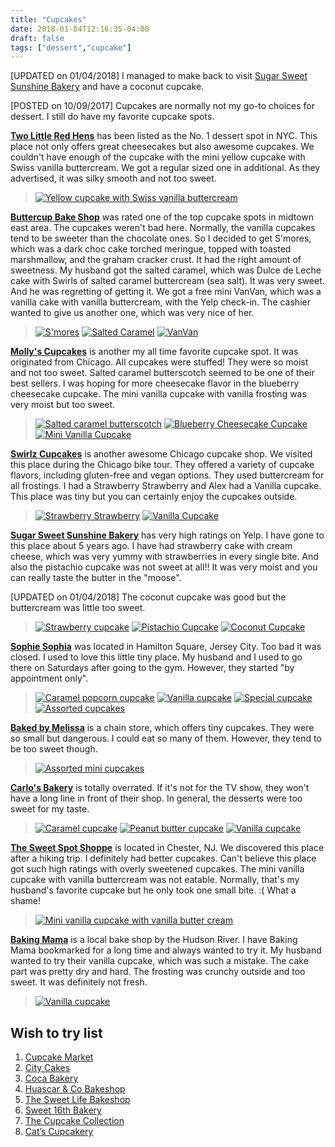 ```yaml
---
title: "Cupcakes"
date: 2018-01-04T12:16:35-04:00
draft: false
tags: ["dessert","cupcake"]
---
```

[UPDATED on 01/04/2018] I managed to make back to visit [Sugar Sweet Sunshine Bakery](https://www.yelp.com/biz/sugar-sweet-sunshine-bakery-new-york?hrid=DmOb6parkt1BwwbPHj8-4g) and have a coconut cupcake.

[POSTED on 10/09/2017] Cupcakes are normally not my go-to choices for dessert. I still do have my favorite cupcake spots.

**[Two Little Red Hens](http://www.yelp.com/biz/two-little-red-hens-new-york-4?hrid=vYyFc9rWneRGCZCsmM73cA)** has been listed as the No. 1 dessert spot in NYC. This place not only offers great cheesecakes but also awesome cupcakes. We couldn't have enough of the cupcake with the mini yellow cupcake with Swiss vanilla buttercream. We got a regular sized one in additional. As they advertised, it was silky smooth and not too sweet.

> [![Yellow cupcake with Swiss vanilla buttercream](https://s3-media2.fl.yelpcdn.com/bphoto/VqfSIH_LPE259Pfo7HBgYg/o.jpg "Yellow cupcake with Swiss vanilla buttercream")](https://www.yelp.com/biz_photos/two-little-red-hens-new-york-4?select=VqfSIH_LPE259Pfo7HBgYg&reviewid=vYyFc9rWneRGCZCsmM73cA)

**[Buttercup Bake Shop](https://www.yelp.com/biz/buttercup-bake-shop-new-york-8?hrid=t_yqmlpg3QDWlYDibW3cUQ)** was rated one of the top cupcake spots in midtown east area. The cupcakes weren't bad here. Normally, the vanilla cupcakes tend to be sweeter than the chocolate ones. So I decided to get S'mores, which was a dark choc cake torched meringue, topped with toasted marshmallow, and the graham cracker crust. It had the right amount of sweetness. My husband got the salted caramel, which was Dulce de Leche cake with Swirls of salted caramel buttercream (sea salt). It was very sweet. And he was regretting of getting it. We got a free mini VanVan, which was a vanilla cake with vanilla buttercream, with the Yelp check-in. The cashier wanted to give us another one, which was very nice of her.

> [![S'mores](https://s3-media3.fl.yelpcdn.com/bphoto/gecFLcjHbul-o7ap6MvNPw/o.jpg "S'mores")](https://www.yelp.com/biz_photos/buttercup-bake-shop-new-york-8?select=gecFLcjHbul-o7ap6MvNPw) [![Salted Caramel](https://s3-media4.fl.yelpcdn.com/bphoto/ufkQIWClMC1e_2e3-vrv5w/o.jpg "Salted Caramel")](https://www.yelp.com/biz_photos/buttercup-bake-shop-new-york-8?select=ufkQIWClMC1e_2e3-vrv5w) [![VanVan](https://s3-media1.fl.yelpcdn.com/bphoto/gbMF1KgZh6-rM_RX1ZkpjA/o.jpg "VanVan")](https://www.yelp.com/biz_photos/buttercup-bake-shop-new-york-8?select=gbMF1KgZh6-rM_RX1ZkpjA)

**[Molly's Cupcakes](https://www.yelp.com/biz/mollys-cupcakes-new-york?hrid=2_TJzQTR36lls3BngyXfVA)** is another my all time favorite cupcake spot. It was originated from Chicago. All cupcakes were stuffed! They were so moist and not too sweet. Salted caramel butterscotch seemed to be one of their best sellers. I was hoping for more cheesecake flavor in the blueberry cheesecake cupcake. The mini vanilla cupcake with vanilla frosting was very moist but too sweet.

> [![Salted caramel butterscotch](https://s3-media3.fl.yelpcdn.com/bphoto/fskyGks4VpYaZb4vlnLvtg/o.jpg "Salted caramel butterscotch")](https://www.yelp.com/biz_photos/mollys-cupcakes-new-york?select=fskyGks4VpYaZb4vlnLvtg) [![Blueberry Cheesecake Cupcake](https://s3-media1.fl.yelpcdn.com/bphoto/23Sm1hpsqNmBZZlQt2I67Q/o.jpg "Blueberry Cheesecake Cupcake")](https://www.yelp.com/biz_photos/mollys-cupcakes-new-york?select=23Sm1hpsqNmBZZlQt2I67Q) [![Mini Vanilla Cupcake](https://s3-media1.fl.yelpcdn.com/bphoto/gdF8xvg2Qu8gY3k0sn9NhQ/o.jpg "Mini Vanilla Cupcake")](https://www.yelp.com/biz_photos/mollys-cupcakes-new-york?select=gdF8xvg2Qu8gY3k0sn9NhQ)

**[Swirlz Cupcakes](https://www.yelp.com/biz/swirlz-cupcakes-chicago?hrid=JpZxcYR0fvuMvT2v6cyMXw)** is another awesome Chicago cupcake shop. We visited this place during the Chicago bike tour. They offered a variety of cupcake flavors, including gluten-free and vegan options. They used buttercream for all frostings. I had a Strawberry Strawberry and Alex had a Vanilla cupcake. This place was tiny but you can certainly enjoy the cupcakes outside.

> [![Strawberry Strawberry](https://s3-media1.fl.yelpcdn.com/bphoto/8wn0Goxzq0XKaNeUB6KDuw/o.jpg "Strawberry Strawberry")](https://www.yelp.com/biz_photos/swirlz-cupcakes-chicago?select=8wn0Goxzq0XKaNeUB6KDuw) [![Vanilla Cupcake](https://s3-media2.fl.yelpcdn.com/bphoto/8ilE10UYZhuwmpSqHGNGwg/o.jpg "Vanilla Cupcake")](https://www.yelp.com/biz_photos/swirlz-cupcakes-chicago?select=8ilE10UYZhuwmpSqHGNGwg)

**[Sugar Sweet Sunshine Bakery](https://www.yelp.com/biz/sugar-sweet-sunshine-bakery-new-york?hrid=DmOb6parkt1BwwbPHj8-4g)** has very high ratings on Yelp. I have gone to this place about 5 years ago. I have had strawberry cake with cream cheese, which was very yummy with strawberries in every single bite. And also the pistachio cupcake was not sweet at all!! It was very moist and you can really taste the butter in the "moose".

[UPDATED on 01/04/2018] The coconut cupcake was good but the buttercream was little too sweet.

> [![Strawberry cupcake](https://s3-media2.fl.yelpcdn.com/bphoto/JQ_GpafQ7f16RfVxLWFyDA/o.jpg "Strawberry cupcake")](https://www.yelp.com/biz_photos/sugar-sweet-sunshine-bakery-new-york?select=JQ_GpafQ7f16RfVxLWFyDA) [![Pistachio Cupcake](https://s3-media4.fl.yelpcdn.com/bphoto/KklZ-f9i0zBSHq8OlmaRQg/o.jpg "Pistachio Cupcake")](https://www.yelp.com/biz_photos/sugar-sweet-sunshine-bakery-new-york?select=KklZ-f9i0zBSHq8OlmaRQg) [![Coconut Cupcake](https://s3-media2.fl.yelpcdn.com/bphoto/lm17SlgkvdidZWbqcLNbOg/o.jpg "Coconut Cupcake")](https://www.yelp.com/biz_photos/sugar-sweet-sunshine-bakery-new-york?select=lm17SlgkvdidZWbqcLNbOg)

**[Sophie Sophia](https://www.yelp.com/biz/sophie-sophia-jersey-city-2?hrid=2-NaSX_jrERNGF2vTs2EWA)** was located in Hamilton Square, Jersey City. Too bad it was closed. I used to love this little tiny place. My husband and I used to go there on Saturdays after going to the gym. However, they started "by appointment only".

> [![Caramel popcorn cupcake](https://s3-media4.fl.yelpcdn.com/bphoto/BQapoPDb_qxOXJOgd662aA/o.jpg "Caramel popcorn cupcake")](https://www.yelp.com/biz_photos/sophie-sophia-jersey-city-2?select=BQapoPDb_qxOXJOgd662aA) [![Vanilla cupcake](https://s3-media3.fl.yelpcdn.com/bphoto/pIW0jaG8Doh_0uCS5TIWBQ/o.jpg "Vanilla cupcake")](https://www.yelp.com/biz_photos/sophie-sophia-jersey-city-2?select=pIW0jaG8Doh_0uCS5TIWBQ) [![Special cupcake](https://s3-media4.fl.yelpcdn.com/bphoto/Cfd1uRgGLOFzcIRVzwgW4w/o.jpg "Special cupcake")](https://www.yelp.com/biz_photos/sophie-sophia-jersey-city-2?select=oznDz8GTGxZO49sC-S2RpA) [![Assorted cupcakes](https://s3-media3.fl.yelpcdn.com/bphoto/puUJuUy0VVYrLo6tEImXVw/o.jpg "Assorted cupcakes")](https://www.yelp.com/biz_photos/sophie-sophia-jersey-city-2?select=puUJuUy0VVYrLo6tEImXVw)

**[Baked by Melissa](https://www.yelp.com/biz/baked-by-melissa-new-york-12?hrid=Qc8A_5EouGbhK47aSJ1prA)** is a chain store, which offers tiny cupcakes. They were so small but dangerous. I could eat so many of them. However, they tend to be too sweet though.

> [![Assorted mini cupcakes](https://s3-media3.fl.yelpcdn.com/bphoto/bo2mi-rUcG4FFMMgY1HZ8w/o.jpg "Assorted mini cupcakes")](https://www.yelp.com/biz_photos/baked-by-melissa-new-york-12?select=bo2mi-rUcG4FFMMgY1HZ8w)

**[Carlo's Bakery](https://www.yelp.com/biz/carlos-bakery-hoboken?hrid=rM-TmYcytQ69e0VC9754Eg)** is totally overrated. If it's not for the TV show, they won't have a long line in front of their shop. In general, the desserts were too sweet for my taste.

> [![Caramel cupcake](https://s3-media4.fl.yelpcdn.com/bphoto/uE2Eex5tTC24ETzimlHGQw/o.jpg "Caramel cupcake")](https://www.yelp.com/biz_photos/carlos-bakery-hoboken?select=uE2Eex5tTC24ETzimlHGQw) [![Peanut butter cupcake](https://s3-media1.fl.yelpcdn.com/bphoto/3f5pke4oAOS_2JJyItbV3w/o.jpg "Peanut butter cupcake")](https://www.yelp.com/biz_photos/carlos-bakery-hoboken?select=3f5pke4oAOS_2JJyItbV3w) [![Vanilla cupcake](https://s3-media4.fl.yelpcdn.com/bphoto/pGGxHobv65H5FRoc9r1CWw/o.jpg "Vanilla  cupcake")](https://www.yelp.com/biz_photos/carlos-bakery-hoboken?select=pGGxHobv65H5FRoc9r1CWw)

**[The Sweet Spot Shoppe](https://www.yelp.com/biz/the-sweet-spot-bake-shoppe-chester?hrid=4vRi1DEeHJ--kTLkFo4ZwQ)** is located in Chester, NJ. We discovered this place after a hiking trip. I definitely had better cupcakes. Can't believe this place got such high ratings with overly sweetened cupcakes. The mini vanilla cupcake with vanilla buttercream was not eatable. Normally, that's my husband's favorite cupcake but he only took one small bite. :( What a shame!

> [![Mini vanilla cupcake with vanilla butter cream](https://s3-media3.fl.yelpcdn.com/bphoto/NJh_P09uJuU1MJ6yLP7QnQ/o.jpg "Mini vanilla cupcake with vanilla butter cream")](https://www.yelp.com/biz_photos/the-sweet-spot-bake-shoppe-chester?select=NJh_P09uJuU1MJ6yLP7QnQ)

**[Baking Mama](https://www.yelp.com/biz/baking-mama-hoboken?hrid=qIDKjf79lXKIMliu4hVyoQ)** is a local bake shop by the Hudson River. I have Baking Mama bookmarked for a long time and always wanted to try it. My husband wanted to try their vanilla cupcake, which was such a mistake. The cake part was pretty dry and hard. The frosting was crunchy outside and too sweet. It was definitely not fresh.

> [![Vanilla cupcake](https://s3-media3.fl.yelpcdn.com/bphoto/VaOFTVsRdWGIjjUTuPesjQ/o.jpg "Vanilla cupcake")](https://www.yelp.com/biz_photos/baking-mama-hoboken?select=VaOFTVsRdWGIjjUTuPesjQ)

Wish to try list
------------------
1. [Cupcake Market](https://www.yelp.com/biz/cupcake-market-new-york)
1. [City Cakes](https://www.yelp.com/biz/city-cakes-new-york)
1. [Coca Bakery](https://www.yelp.com/biz/cocoa-bakery-jersey-city-3)
1. [Huascar & Co Bakeshop](https://www.yelp.com/biz/huascar-and-co-bakeshop-new-york)
1. [The Sweet Life Bakeshop](https://www.yelp.com/biz/the-sweet-life-bakeshop-philadelphia-3)
1. [Sweet 16th Bakery](https://www.yelp.com/biz/sweet-16th-bakery-nashville)
1. [The Cupcake Collection](https://www.yelp.com/biz/the-cupcake-collection-nashville)
1. [Cat’s Cupcakery](https://www.yelp.com/biz/cats-cupcakery-san-ramon)
